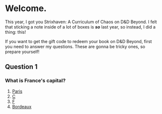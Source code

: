 # Welcome.
This year, I got you Strixhaven: A Curriculum of Chaos on D&D Beyond. I felt that sticking a note inside of a lot of boxes is ***so*** last year, so instead, I did a thing: this!

If you want to get the gift code to redeem your book on D&D Beyond, first you need to answer my questions. These are gonna be tricky ones, so prepare yourself!

## Question 1
### What is France's capital?
1. [Paris](cactusbro74.github.io/mysteriousGift)
2. [C](cactusbro74.github.io/mysteriousGift)
3. [F](cactusbro74.githubb.io/mysteriousGift/2/)
4. [Bordeaux](cactusbro74.github.io/mysteriousGift)
